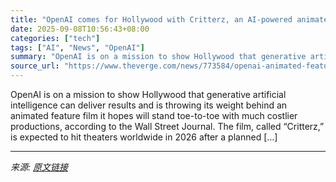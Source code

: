 ```yaml
---
title: "OpenAI comes for Hollywood with Critterz, an AI-powered animated film"
date: 2025-09-08T10:56:43+08:00
categories: ["tech"]
tags: ["AI", "News", "OpenAI"]
summary: "OpenAI is on a mission to show Hollywood that generative artificial intelligence can deliver results and is throwing its weight behind an animated feature film it hopes will stand toe-to-toe with much"
source_url: "https://www.theverge.com/news/773584/openai-animated-feature-film-critterz"
---
```


OpenAI is on a mission to show Hollywood that generative artificial intelligence can deliver results and is throwing its weight behind an animated feature film it hopes will stand toe-to-toe with much costlier productions, according to the Wall Street Journal. The film, called “Critterz,” is expected to hit theaters worldwide in 2026 after a planned [&#8230;]

---

*来源: [原文链接](https://www.theverge.com/news/773584/openai-animated-feature-film-critterz)*
